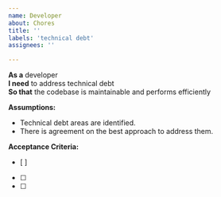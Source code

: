```yaml
---
name: Developer
about: Chores
title: ''
labels: 'technical debt'
assignees: ''

---
```


**As a** developer  
**I need** to address technical debt  
**So that** the codebase is maintainable and performs efficiently  

**Assumptions:** 
* Technical debt areas are identified.
* There is agreement on the best approach to address them.

**Acceptance Criteria:**
- [ ] 
- [ ] 
- [ ] 
